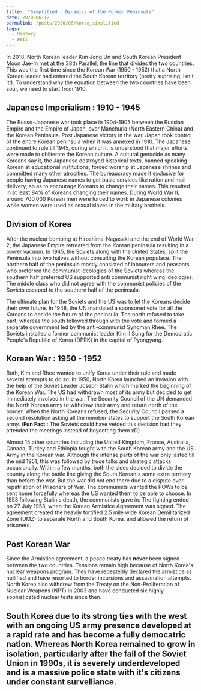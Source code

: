 ```yaml
---
title:  "Simplified : Dynamics of the Korean Peninsula"
date: 2020-06-12
permalink: /posts/2020/06/korea_simplified
tags:
  - History 
  - WWII 
---
```


In 2018, North Korean leader Kim Jong Un and South Korean President Moon Jae-In met at the 38th Parallel, the line that divides the two countries. This was the 
first time since the Korean War (1950 - 1952) that a North Korean leader had entered the South Korean territory (pretty suprising, isn't it!). To understand why the 
equation between the two countries have been sour, we need to start from 1910.

Japanese Imperialism : 1910 - 1945
------
The Russo-Japanese war took place in 1904-1905 between the Russian Empire and the Empire of Japan, over Manchuria (North Eastern China) and the Korean Peninsula. Post Japanese victory in the war, Japan took control of the entire Korean peninsula when it was annexed in 1910. The Japanese continued to rule till 1945, during which it is understood that major efforts were made to obliterate the Korean culture. A cultural genocide as many Koreans say it, the Japanese destroyed historical texts, banned speaking Korean at educational institutions, forced worship at Japanese shrines and committed many other atrocities. The bureaucracy made it exclusive for people having Japanese names to get basic services like ration and mail delivery, so as to encourage Koreans to change their names. This resulted in at least 84% of Koreans changing their names. During World War II, around 700,000 Korean men were forced to work in Japanese colonies while women were used as sexual slaves in the military brothels. 

Division of Korea
------
After the nuclear bombing at Hiroshima-Nagasaki and the end of World War 2, the Japanese Empire retreated from the Korean peninsula resulting in a power vacuum. In 1945, the Soviets along with the United States, split the Peninsula into two halves without consulting the Korean populace. The northern half of the peninsula mostly consisted of labourers and peasants who preferred the communist ideologies of the Soviets whereas the southern half preferred US supported anti communist right wing ideologies. The middle class who did not agree with the communist policies of the Soviets escaped to the southern half of the peninsula.

The ultimate plan for the Soviets and the US was to let the Koreans decide their own future. In 1948, the UN mandated a sponsored vote for all the Koreans to decide the future of the peninsula. The north refused to take part, whereas the south followed through with the vote and formed a separate government led by the anti-communist Syngman Rhee. The Soviets installed a former communist leader Kim II Sung for the Democratic People's Republic of Korea (DPRK) in the capital of Pyongyang. 

Korean War : 1950 - 1952
------
Both, Kim and Rhee wanted to unify Korea under their rule and made several attempts to do so. In 1950, North Korea launched an invasion with the help of the Soviet Leader Joseph Stalin which marked the beginning of the Korean War. The US had withdrawn most of its army but decided to get immediately involved in the war. The Security Council of the UN demanded the North Korean army to withdraw their army and return north of the border. When the North Koreans refused, the Security Council passed a second resolution asking all the member states to support the South Korean army. 
(**Fun Fact** : The Soviets could have vetoed this decision had they attended the meetings instead of boycotting them xD)

Almost 15 other countries including the United Kingdom, France, Australia, Canada, Turkey and Ethiopia fought with the South Korean army and the US Army in the Korean war. Although the intense parts of the war only lasted till the mid 1951, this was followed by truce talks and strategic attacks occasionally. Within a few months, both the sides decided to  divide the country along the battle line giving the South Korean's some extra territory than before the war. But the war did not end there due to a dispute over repatriation of Prisoners of War. The communists wanted the POWs to be sent home forcefully whereas the US wanted them to be able to choose. In 1953 following Stalin's death, the communists gave in. The fighting ended on 27 July 1953, when the Korean Armistice Agreement was signed. The agreement created the heavily fortified 2.5 mile wide Korean Demilitarized Zone (DMZ) to separate North and South Korea, and allowed the return of prisoners.

Post Korean War
------
Since the Armistice agreement, a peace treaty has **never** been signed between the two countries. Tensions remain high because of North Korea's nuclear weapons program. They have repeatedly declared the armistice as nullified and have resorted to border incursions and assasination attempts. North Korea also withdrew from the Treaty on the Non-Proliferation of Nuclear Weapons (NPT) in 2003 and have conducted six highly sophisticated nuclear tests since then. 

South Korea due to its strong ties with the west with an ongoing US army presence developed at a rapid rate and has become a fully democatric nation. Whereas North Korea remained to grow in isolation, particularly after the fall of the Soviet Union in 1990s, it is severely underdeveloped and is a massive police state with it's citizens under constant survelliance.
------
